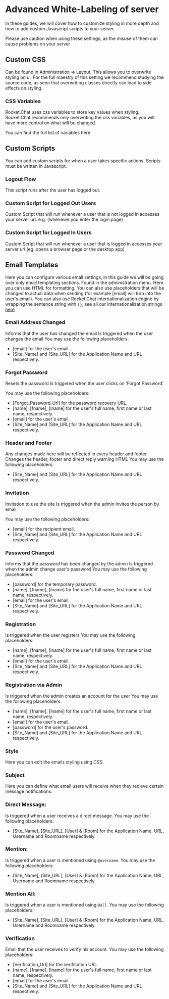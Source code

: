 # Advanced White-Labeling of server



In these guides, we will cover how to customize styling in more depth and how to add custom Javascript scripts to your server.

Please use caution when using these settings, as the misuse of them can cause problems on your server

## Custom CSS

Can be found in Administration =&gt; Layout. This allows you to overwrite styling on ui. For the full maestry of this setting we recommend studying the source code, as seen that overwriting classes directly can lead to side effects on styling.

### CSS Variables

Rocket.Chat uses css variables to store key values when styling. Rocket.Chat recommends only overwriting the css variables, as you will have more control on what will be changed.

You can find the full list of variables here

## Custom Scripts

You can add custom scripts for when a user takes specific actions. Scripts must be written in Javascript.

### Logout Flow

This script runs after the user has logged out.

### Custom Script for Logged Out Users

Custom Script that will run whenever a user that is not logged in accesses your server url. e.g. \(whenever you enter the login page\)

### Custom Script for Logged In Users

Custom Script that will run whenever a user that is logged in accesses your server url \(eg. opens a browser page or the desktop app\)

## Email Templates

Here you can configure various email settings, in this guide we will be going over only email templating sections. Found in the administration menu. Here you can use HTML for formatting. You can also use placeholders that will be changed to actual data when sending \(for example \[email\] will turn into the user's email\). You can also use Rocket.Chat internationalization engine by wrapping the sentence string with `{}`, see all our internationalization strings [here](https://github.com/RocketChat/Rocket.Chat/blob/develop/packages/rocketchat-i18n/i18n/en.i18n.json#L1198)

### Email Address Changed

Informs that the user has changed the email Is triggered when the user changes the email You may use the following placeholders:

* \[email\] for the user's email.
* \[Site\_Name\] and \[Site\_URL\] for the Application Name and URL respectively.

### Forgot Password

Resets the password Is triggered when the user clicks on 'Forgot Password'

You may use the following placeholders:

* \[Forgot\_Password\_Url\] for the password recovery URL.
* \[name\], \[fname\], \[lname\] for the user's full name, first name or last name, respectively.
* \[email\] for the user's email.
* \[Site\_Name\] and \[Site\_URL\] for the Application Name and URL respectively.

### Header and Footer

Any changes made here will be reflected in every header and footer Changes the header, footer and direct reply warning HTML You may use the following placeholders:

* \[Site\_Name\] and \[Site\_URL\] for the Application Name and URL respectively.

### Invitation

Invitation to use the site Is triggered when the admin invites the person by email

You may use the following placeholders:

* \[email\] for the recipient email.
* \[Site\_Name\] and \[Site\_URL\] for the Application Name and URL respectively.

### Password Changed

Informs that the password has been changed by the admin Is triggered when the admin change user's password You may use the following placeholders:

* \[password\] for the temporary password.
* \[name\], \[fname\], \[lname\] for the user's full name, first name or last name, respectively.
* \[email\] for the user's email.
* \[Site\_Name\] and \[Site\_URL\] for the Application Name and URL respectively.

### Registration

Is triggered when the user registers You may use the following placeholders:

* \[name\], \[fname\], \[lname\] for the user's full name, first name or last name, respectively.
* \[email\] for the user's email.
* \[Site\_Name\] and \[Site\_URL\] for the Application Name and URL respectively.

### Registration via Admin

Is triggered when the admin creates an account for the user You may use the following placeholders:

* \[name\], \[fname\], \[lname\] for the user's full name, first name or last name, respectively.
* \[email\] for the user's email.
* \[password\] for the user's password.
* \[Site\_Name\] and \[Site\_URL\] for the Application Name and URL respectively.

### Style

Here you can edit the emails styling using CSS.

### Subject

Here you can define what email users will receive when they recieve certain message notifications:

### Direct Message:

Is triggered when a user receives a direct message. You may use the following placeholders:

* \[Site\_Name\], \[Site\_URL\], \[User\] & \[Room\] for the Application Name, URL, Username and Roomname respectively.

### Mention:

Is triggered when a user is mentioned using `@username`. You may use the following placeholders:

* \[Site\_Name\], \[Site\_URL\], \[User\] & \[Room\] for the Application Name, URL, Username and Roomname respectively.

### Mention All:

Is triggered when a user is mentioned using `@all`. You may use the following placeholders:

* \[Site\_Name\], \[Site\_URL\], \[User\] & \[Room\] for the Application Name, URL, Username and Roomname respectively.

### Verification

Email that the user receives to verify his account. You may use the following placeholders:

* \[Verification\_Url\] for the verification URL.
* \[name\], \[fname\], \[lname\] for the user's full name, first name or last name, respectively.
* \[email\] for the user's email.
* \[Site\_Name\] and \[Site\_URL\] for the Application Name and URL respectively.

